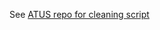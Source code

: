 See [ATUS repo for cleaning script](https://github.com/joemarlo/ATUS/blob/master/Analyses/Clustering/)